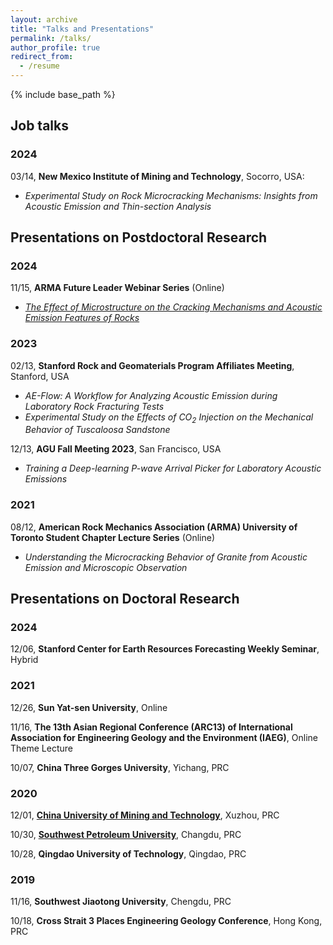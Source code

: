 ```yaml
---
layout: archive
title: "Talks and Presentations"
permalink: /talks/
author_profile: true
redirect_from:
  - /resume
---
```


{% include base_path %}

## Job talks  

### 2024  
  03/14, **New Mexico Institute of Mining and Technology**, Socorro, USA:  
  * <i>Experimental Study on Rock Microcracking Mechanisms: Insights from Acoustic Emission and Thin-section Analysis</i>  

## Presentations on Postdoctoral Research  
### 2024
  11/15, **ARMA Future Leader Webinar Series** (Online)  
  * <i>[The Effect of Microstructure on the Cracking Mechanisms and Acoustic Emission Features of Rocks](https://youtu.be/NJG1eFJU1qY)</i>  


### 2023
  02/13, **Stanford Rock and Geomaterials Program Affiliates Meeting**, Stanford, USA  
  * <i>AE-Flow: A Workflow for Analyzing Acoustic Emission during Laboratory Rock Fracturing Tests</i>   
  * <i>Experimental Study on the Effects of CO<sub>2</sub> Injection on the Mechanical Behavior of Tuscaloosa Sandstone</i>  

  12/13,	**AGU Fall Meeting 2023**, San Francisco, USA  
  * <i>Training a Deep-learning P-wave Arrival Picker for Laboratory Acoustic Emissions</i>  


### 2021
  08/12, **American Rock Mechanics Association (ARMA) University of Toronto Student Chapter Lecture Series** (Online)  
  * <i>Understanding the Microcracking Behavior of Granite from Acoustic Emission and Microscopic Observation</i>  

## Presentations on Doctoral Research

### 2024
  12/06, **Stanford Center for Earth Resources Forecasting Weekly Seminar**, Hybrid  

### 2021
  12/26, **Sun Yat-sen University**, Online  

  11/16, **The 13th Asian Regional Conference (ARC13) of International Association for Engineering Geology and the Environment (IAEG)**, Online Theme Lecture

  10/07, **China Three Gorges University**, Yichang, PRC


### 2020
  12/01, [**China University of Mining and Technology**](https://gdue.cumt.edu.cn/info/1074/1184.htm), Xuzhou, PRC  

  10/30, [**Southwest Petroleum University**](https://www.swpu.edu.cn/kyc/info/1028/12928.htm), Changdu, PRC  

  10/28, **Qingdao University of Technology**, Qingdao, PRC  

### 2019
  11/16, **Southwest Jiaotong University**, Chengdu, PRC  

  10/18, **Cross Strait 3 Places Engineering Geology Conference**, Hong Kong, PRC